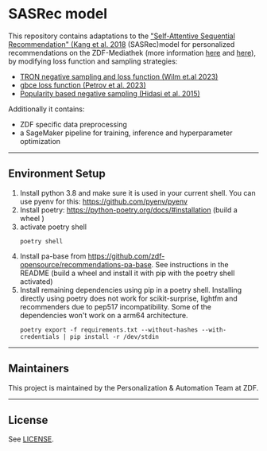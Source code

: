 # SASRec model
This repository contains adaptations to the ["Self-Attentive Sequential Recommendation" (Kang et al. 2018]( https://doi.org/10.48550/arXiv.1808.09781)
(SASRec)model  for personalized recommendations on the ZDF-Mediathek (more information [here](https://algorithmen.zdf.de/awf/dkdi/model-card) and [here](https://algorithmen.zdf.de/awf/dkdi)), by modifying loss function and sampling strategies:

* [TRON negative sampling and loss function (Wilm et.al  2023)](https://doi.org/10.1145/3604915.3610236)
* [gbce loss function (Petrov et al. 2023)](https://doi.org/10.48550/arXiv.2308.07192)
* [Popularity based negative sampling (Hidasi et al. 2015)](https://doi.org/10.48550/arXiv.1511.06939)

Additionally it contains:
* ZDF specific data preprocessing
* a SageMaker pipeline for training, inference and hyperparameter optimization

***

## Environment Setup
1. Install python 3.8 and make sure it is used in your current shell. You can use pyenv for this: https://github.com/pyenv/pyenv
2. Install poetry: https://python-poetry.org/docs/#installation (build a wheel )
3. activate poetry shell
   ``` 
   poetry shell
   ```
3. Install pa-base from https://github.com/zdf-opensource/recommendations-pa-base. See instructions in the README (build a wheel and install it with pip with the poetry shell activated)
4. Install remaining dependencies using pip in a poetry shell. Installing directly using poetry does not work for scikit-surprise, lightfm and recommenders due to pep517 incompatibility. Some of the dependencies won't work on a arm64 architecture.
    ```
    poetry export -f requirements.txt --without-hashes --with-credentials | pip install -r /dev/stdin
    ```

***

## Maintainers
This project is maintained by the Personalization & Automation Team at ZDF.

***

## License
See [LICENSE](LICENSE).

